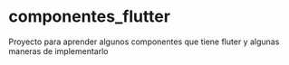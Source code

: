 # componentes_flutter

Proyecto para aprender algunos componentes que tiene fluter y algunas maneras de implementarlo
